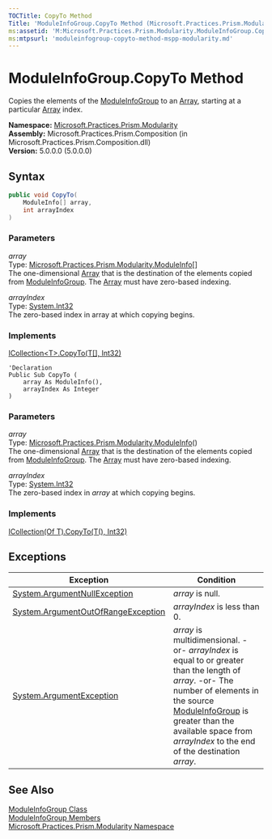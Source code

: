 ```yaml
---
TOCTitle: CopyTo Method
Title: 'ModuleInfoGroup.CopyTo Method (Microsoft.Practices.Prism.Modularity)'
ms:assetid: 'M:Microsoft.Practices.Prism.Modularity.ModuleInfoGroup.CopyTo(Microsoft.Practices.Prism.Modularity.ModuleInfo[],System.Int32)'
ms:mtpsurl: 'moduleinfogroup-copyto-method-mspp-modularity.md'
---
```


# ModuleInfoGroup.CopyTo Method

Copies the elements of the [ModuleInfoGroup](/patterns-practices/reference/moduleinfogroup-class-mspp-modularity) to an [Array](http://msdn.microsoft.com/en-us/library/czz5hkty), starting at a particular [Array](http://msdn.microsoft.com/en-us/library/czz5hkty) index.

**Namespace:** [Microsoft.Practices.Prism.Modularity](/patterns-practices/reference/mspp-modularity-namespace)  
**Assembly:** Microsoft.Practices.Prism.Composition (in Microsoft.Practices.Prism.Composition.dll)  
**Version:** 5.0.0.0 (5.0.0.0)

## Syntax

```C#
public void CopyTo(
	ModuleInfo[] array,
	int arrayIndex
)
```


### Parameters

*array*  
Type: [Microsoft.Practices.Prism.Modularity.ModuleInfo](/patterns-practices/reference/moduleinfo-class-mspp-modularity)[]  
The one-dimensional [Array](http://msdn.microsoft.com/en-us/library/czz5hkty) that is the destination of the elements copied from [ModuleInfoGroup](/patterns-practices/reference/moduleinfogroup-class-mspp-modularity). The [Array](http://msdn.microsoft.com/en-us/library/czz5hkty) must have zero-based indexing.

*arrayIndex*  
Type: [System.Int32](http://msdn.microsoft.com/en-us/library/td2s409d)  
The zero-based index in array at which copying begins.

### Implements

[ICollection&lt;T&gt;.CopyTo(T[], Int32)](http://msdn.microsoft.com/en-us/library/0efx51xw)


```VB
'Declaration
Public Sub CopyTo ( 
	array As ModuleInfo(),
	arrayIndex As Integer
)
```

### Parameters

*array*  
Type: [Microsoft.Practices.Prism.Modularity.ModuleInfo](/patterns-practices/reference/moduleinfo-class-mspp-modularity)()  
The one-dimensional [Array](http://msdn.microsoft.com/en-us/library/czz5hkty) that is the destination of the elements copied from [ModuleInfoGroup](/patterns-practices/reference/moduleinfogroup-class-mspp-modularity). The [Array](http://msdn.microsoft.com/en-us/library/czz5hkty) must have zero-based indexing.

*arrayIndex*    
Type: [System.Int32](http://msdn.microsoft.com/en-us/library/td2s409d)  
The zero-based index in *array* at which copying begins.

### Implements

[ICollection(Of T).CopyTo(T(), Int32)](http://msdn.microsoft.com/en-us/library/0efx51xw)

## Exceptions

| Exception                                                                                   | Condition                                                                                                                                                                                                                                                                                                                           |
|---------------------------------------------------------------------------------------------|-------------------------------------------------------------------------------------------------------------------------------------------------------------------------------------------------------------------------------------------------------------------------------------------------------------------------------------|
| [System.ArgumentNullException](http://msdn.microsoft.com/en-us/library/27426hcy)       | *array* is null.                                                                                                                                                                                                                                                                                                                      |
| [System.ArgumentOutOfRangeException](http://msdn.microsoft.com/en-us/library/8xt94y6e) | *arrayIndex* is less than 0.                                                                                                                                                                                                                                                                                                          |
| [System.ArgumentException](http://msdn.microsoft.com/en-us/library/3w1b3114)           | *array* is multidimensional. -or- *arrayIndex* is equal to or greater than the length of *array*. -or- The number of elements in the source [ModuleInfoGroup](/patterns-practices/reference/moduleinfogroup-class-mspp-modularity) is greater than the available space from *arrayIndex* to the end of the destination *array*. |


## See Also

[ModuleInfoGroup Class](/patterns-practices/reference/moduleinfogroup-class-mspp-modularity)  
[ModuleInfoGroup Members](/patterns-practices/reference/moduleinfogroup-members-mspp-modularity)  
[Microsoft.Practices.Prism.Modularity Namespace](/patterns-practices/reference/mspp-modularity-namespace)  
